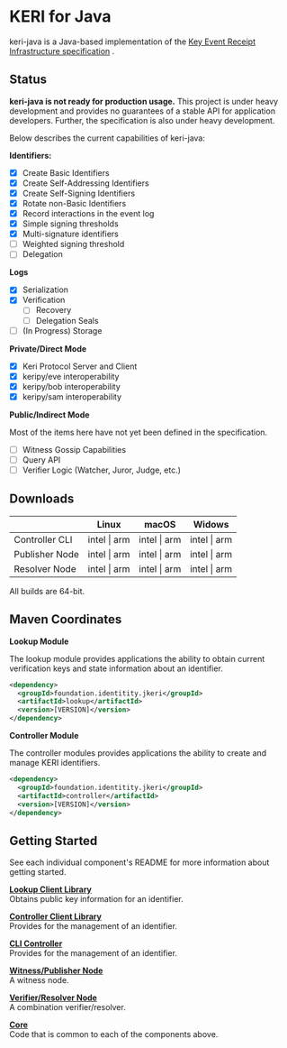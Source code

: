 # KERI for Java

keri-java is a Java-based implementation of
the [Key Event Receipt Infrastructure specification](https://github.com/decentralized-identity/keri)
.

## Status

**keri-java is not ready for production usage.** This project is under heavy development and
provides no guarantees of a stable API for application developers. Further, the specification is
also under heavy development.

Below describes the current capabilities of keri-java:

**Identifiers:**

- [x] Create Basic Identifiers
- [x] Create Self-Addressing Identifiers
- [x] Create Self-Signing Identifiers
- [x] Rotate non-Basic Identifiers
- [x] Record interactions in the event log
- [x] Simple signing thresholds
- [x] Multi-signature identifiers
- [ ] Weighted signing threshold
- [ ] Delegation

**Logs**

- [x] Serialization
- [x] Verification
  - [ ] Recovery
  - [ ] Delegation Seals
- [ ] \(In Progress) Storage

**Private/Direct Mode**

- [x] Keri Protocol Server and Client
- [x] keripy/eve interoperability
- [x] keripy/bob interoperability
- [x] keripy/sam interoperability

**Public/Indirect Mode**

Most of the items here have not yet been defined in the specification.

- [ ] Witness Gossip Capabilities
- [ ] Query API
- [ ] Verifier Logic (Watcher, Juror, Judge, etc.)

## Downloads

| | Linux | macOS | Widows |
|---|---|---|---|
| Controller CLI | intel \| arm | intel \| arm | intel \| arm |
| Publisher Node | intel \| arm | intel \| arm | intel \| arm |
| Resolver Node  | intel \| arm | intel \| arm | intel \| arm |

All builds are 64-bit.

## Maven Coordinates

**Lookup Module**

The lookup module provides applications the ability to obtain current verification keys and state
information about an identifier.

```xml
<dependency>
  <groupId>foundation.identitity.jkeri</groupId>
  <artifactId>lookup</artifactId>
  <version>[VERSION]</version>
</dependency>
```

**Controller Module**

The controller modules provides applications the ability to create and manage KERI identifiers.

```xml
<dependency>
  <groupId>foundation.identitity.jkeri</groupId>
  <artifactId>controller</artifactId>
  <version>[VERSION]</version>
</dependency>
```

## Getting Started

See each individual component's README for more information about getting started.

**[Lookup Client Library](lookup)**<br/>
Obtains public key information for an identifier.

**[Controller Client Library](controller)**<br/>
Provides for the management of an identifier.

**[CLI Controller](controller-cli)**<br/>
Provides for the management of an identifier.

**[Witness/Publisher Node](publisher-daemon)**<br/>
A witness node.

**[Verifier/Resolver Node](resovler-daemon)**<br/>
A combination verifier/resolver.

**[Core](core)**<br/>
Code that is common to each of the components above.
